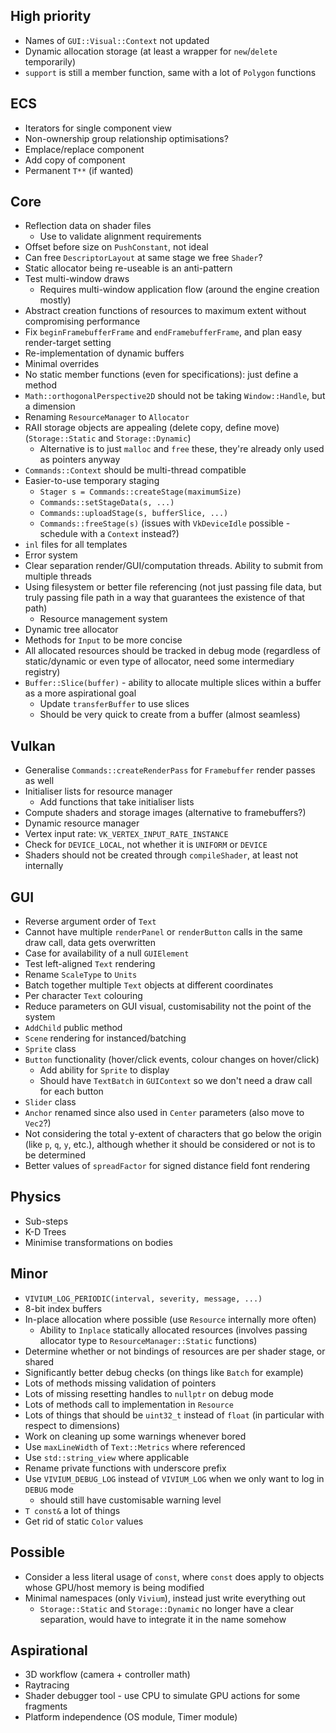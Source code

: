 
## High priority

- Names of `GUI::Visual::Context` not updated
- Dynamic allocation storage (at least a wrapper for `new`/`delete`  temporarily)
- `support` is still a member function, same with a lot of `Polygon` functions

## ECS
- Iterators for single component view
- Non-ownership group relationship optimisations?
- Emplace/replace component
- Add copy of component
- Permanent `T**` (if wanted)
## Core

- Reflection data on shader files
	- Use to validate alignment requirements
- Offset before size on `PushConstant`, not ideal
- Can free `DescriptorLayout` at same stage we free `Shader`?
- Static allocator being re-useable is an anti-pattern
- Test multi-window draws
	- Requires multi-window application flow (around the engine creation mostly)
- Abstract creation functions of resources to maximum extent without compromising performance
- Fix `beginFramebufferFrame` and `endFramebufferFrame`, and plan easy render-target setting
- Re-implementation of dynamic buffers
- Minimal overrides
- No static member functions (even for specifications): just define a method
- `Math::orthogonalPerspective2D` should not be taking `Window::Handle`, but a dimension
- Renaming `ResourceManager` to `Allocator`
- RAII storage objects are appealing (delete copy, define move) (`Storage::Static` and `Storage::Dynamic`)
	- Alternative is to just `malloc` and `free` these, they're already only used as pointers anyway
- `Commands::Context` should be multi-thread compatible
- Easier-to-use temporary staging
	- `Stager s = Commands::createStage(maximumSize)`
	- `Commands::setStageData(s, ...)`
	- `Commands::uploadStage(s, bufferSlice, ...)`
	- `Commands::freeStage(s)` (issues with `VkDeviceIdle` possible - schedule with a `Context` instead?)
- `inl` files for all templates
- Error system
- Clear separation render/GUI/computation threads. Ability to submit from multiple threads
- Using filesystem or better file referencing (not just passing file data, but truly passing file path in a way that guarantees the existence of that path)
	- Resource management system
- Dynamic tree allocator
- Methods for `Input` to be more concise
- All allocated resources should be tracked in debug mode (regardless of static/dynamic or even type of allocator, need some intermediary registry)
- `Buffer::Slice(buffer)` - ability to allocate multiple slices within a buffer as a more aspirational goal
	- Update `transferBuffer` to use slices
	- Should be very quick to create from a buffer (almost seamless)
## Vulkan

- Generalise `Commands::createRenderPass` for `Framebuffer` render passes as well
- Initialiser lists for resource manager
	- Add functions that take initialiser lists
- Compute shaders and storage images (alternative to framebuffers?)
- Dynamic resource manager
- Vertex input rate: `VK_VERTEX_INPUT_RATE_INSTANCE`
- Check for `DEVICE_LOCAL`, not whether it is `UNIFORM` or `DEVICE`
- Shaders should not be created through `compileShader`, at least not internally

## GUI

- Reverse argument order of `Text`
- Cannot have multiple `renderPanel` or `renderButton` calls in the same draw call, data gets overwritten
- Case for availability of a null `GUIElement`
- Test left-aligned `Text` rendering
- Rename `ScaleType` to `Units`
- Batch together multiple `Text` objects at different coordinates
- Per character `Text` colouring
- Reduce parameters on GUI visual, customisability not the point of the system
- `AddChild` public method
- `Scene` rendering for instanced/batching
- `Sprite` class
- `Button` functionality (hover/click events, colour changes on hover/click)
	- Add ability for `Sprite` to display
	- Should have `TextBatch` in `GUIContext` so we don't need a draw call for each button
- `Slider` class
- `Anchor` renamed since also used in `Center` parameters (also move to `Vec2`?)
- Not considering the total y-extent of characters that go below the origin (like `p`, `q`, `y`, etc.), although whether it should be considered or not is to be determined
- Better values of `spreadFactor` for signed distance field font rendering

## Physics

- Sub-steps
- K-D Trees
- Minimise transformations on bodies
## Minor

- `VIVIUM_LOG_PERIODIC(interval, severity, message, ...)`
- 8-bit index buffers
- In-place allocation where possible (use `Resource` internally more often)
	- Ability to `Inplace` statically allocated resources (involves passing allocator type to `ResourceManager::Static` functions)
- Determine whether or not bindings of resources are per shader stage, or shared
- Significantly better debug checks (on things like `Batch` for example)
- Lots of methods missing validation of pointers
- Lots of missing resetting handles to `nullptr` on debug mode
- Lots of methods call to implementation in `Resource`
- Lots of things that should be `uint32_t` instead of `float` (in particular with respect to dimensions)
- Work on cleaning up some warnings whenever bored
- Use `maxLineWidth` of `Text::Metrics` where referenced
- Use `std::string_view` where applicable
- Rename private functions with underscore prefix
- Use `VIVIUM_DEBUG_LOG` instead of `VIVIUM_LOG` when we only want to log in `DEBUG` mode
	- should still have customisable warning level
- `T const&` a lot of things
- Get rid of static `Color` values

## Possible

- Consider a less literal usage of `const`, where `const` does apply to objects whose GPU/host memory is being modified
- Minimal namespaces (only `Vivium`), instead just write everything out
	- `Storage::Static` and `Storage::Dynamic` no longer have a clear separation, would have to integrate it in the name somehow

## Aspirational

- 3D workflow (camera + controller math)
- Raytracing
- Shader debugger tool - use CPU to simulate GPU actions for some fragments
- Platform independence (OS module, Timer module)
